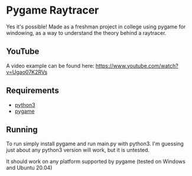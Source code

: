 # Pygame Raytracer

Yes it's possible! Made as a freshman project in college using pygame for windowing, as a way to understand the theory behind a raytracer.

## YouTube
A video example can be found here: https://www.youtube.com/watch?v=Ugao07K2RVs

## Requirements
- [python3](https://www.python.org/)
- [pygame](https://www.pygame.org/news)

## Running
To run simply install pygame and run main.py with python3. I'm guessing just about any python3 version will work, but it is untested.

It should work on any platform supported by pygame (tested on Windows and Ubuntu 20.04)
